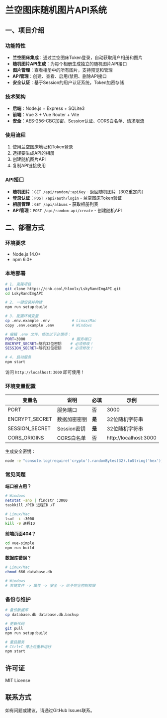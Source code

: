 # 兰空图床随机图片API系统

## 一、项目介绍

### 功能特性
- **兰空图床集成**：通过兰空图床Token登录，自动获取用户相册和图片
- **随机图片API生成**：为每个相册生成独立的随机图片API接口
- **图片管理**：查看相册中的所有图片，支持预览和管理
- **API管理**：创建、查看、启用/禁用、删除API接口
- **安全认证**：基于Session的用户认证系统，Token加密存储

### 技术架构
- **后端**：Node.js + Express + SQLite3
- **前端**：Vue 3 + Vue Router + Vite
- **安全**：AES-256-CBC加密、Session认证、CORS白名单、请求限流

### 使用流程
1. 使用兰空图床地址和Token登录
2. 选择要生成API的相册
3. 创建随机图片API
4. 复制API链接使用

### API接口
- **随机图片**：`GET /api/random/:apiKey` - 返回随机图片（302重定向）
- **登录认证**：`POST /api/auth/login` - 兰空图床Token验证
- **相册管理**：`GET /api/albums` - 获取相册列表
- **API管理**：`POST /api/random-api/create` - 创建随机API

## 二、部署方式

### 环境要求
- Node.js 14.0+
- npm 6.0+

### 本地部署
```bash
# 1. 克隆项目
git clone https://cnb.cool/hloolx/LskyRandImgAPI.git
cd LskyRandImgAPI

# 2. 一键安装并构建
npm run setup:build

# 3. 配置环境变量
cp .env.example .env          # Linux/Mac
copy .env.example .env        # Windows

# 编辑 .env 文件，修改以下必填项：
PORT=3000                     # 服务端口
ENCRYPT_SECRET=随机32位密钥    # 必须修改！
SESSION_SECRET=随机32位密钥    # 必须修改！

# 4. 启动服务
npm start
```

访问 `http://localhost:3000` 即可使用！

### 环境变量配置

| 变量名 | 说明 | 必填 | 示例 |
|--------|------|------|------|
| PORT | 服务端口 | 否 | 3000 |
| ENCRYPT_SECRET | 数据加密密钥 | **是** | 32位随机字符串 |
| SESSION_SECRET | Session密钥 | **是** | 32位随机字符串 |
| CORS_ORIGINS | CORS白名单 | 否 | http://localhost:3000 |

生成安全密钥：
```bash
node -e "console.log(require('crypto').randomBytes(32).toString('hex'))"
```

### 常见问题

**端口被占用？**
```bash
# Windows
netstat -ano | findstr :3000
taskkill /PID 进程ID /F

# Linux/Mac  
lsof -i :3000
kill -9 进程ID
```

**前端页面404？**
```bash
cd vue-simple
npm run build
```

**数据库错误？**
```bash
# Linux/Mac
chmod 666 database.db

# Windows
# 右键文件 -> 属性 -> 安全 -> 给予完全控制权限
```

### 备份与维护
```bash
# 备份数据库
cp database.db database.db.backup

# 更新代码
git pull
npm run setup:build

# 重启服务
# Ctrl+C 停止后重新运行
npm start
```

## 许可证
MIT License

## 联系方式
如有问题或建议，请通过GitHub Issues联系。